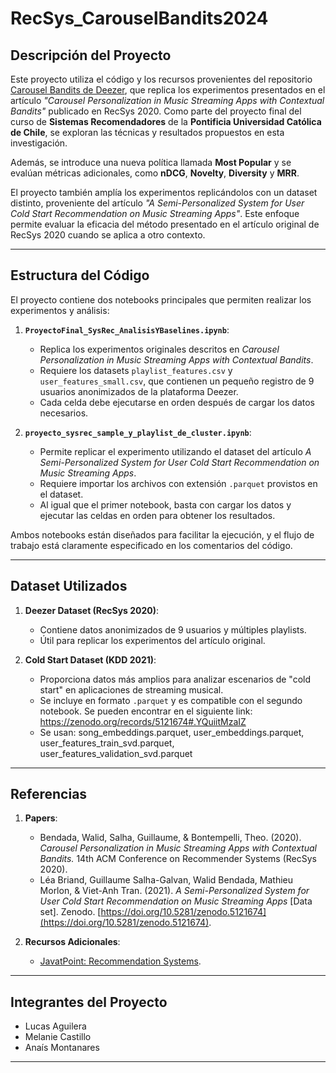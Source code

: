 # **RecSys_CarouselBandits2024**

## **Descripción del Proyecto**
Este proyecto utiliza el código y los recursos provenientes del repositorio [Carousel Bandits de Deezer](https://github.com/deezer/carousel_bandits), que replica los experimentos presentados en el artículo *"Carousel Personalization in Music Streaming Apps with Contextual Bandits"* publicado en RecSys 2020. Como parte del proyecto final del curso de **Sistemas Recomendadores** de la **Pontificia Universidad Católica de Chile**, se exploran las técnicas y resultados propuestos en esta investigación. 

Además, se introduce una nueva política llamada **Most Popular** y se evalúan métricas adicionales, como **nDCG**, **Novelty**, **Diversity** y **MRR**.

El proyecto también amplía los experimentos replicándolos con un dataset distinto, proveniente del artículo *"A Semi-Personalized System for User Cold Start Recommendation on Music Streaming Apps"*. Este enfoque permite evaluar la eficacia del método presentado en el artículo original de RecSys 2020 cuando se aplica a otro contexto.

---

## **Estructura del Código**
El proyecto contiene dos notebooks principales que permiten realizar los experimentos y análisis:

1. **`ProyectoFinal_SysRec_AnalisisYBaselines.ipynb`**:
   - Replica los experimentos originales descritos en *Carousel Personalization in Music Streaming Apps with Contextual Bandits*.
   - Requiere los datasets `playlist_features.csv` y `user_features_small.csv`, que contienen un pequeño registro de 9 usuarios anonimizados de la plataforma Deezer.
   - Cada celda debe ejecutarse en orden después de cargar los datos necesarios.

2. **`proyecto_sysrec_sample_y_playlist_de_cluster.ipynb`**:
   - Permite replicar el experimento utilizando el dataset del artículo *A Semi-Personalized System for User Cold Start Recommendation on Music Streaming Apps*.
   - Requiere importar los archivos con extensión `.parquet` provistos en el dataset.
   - Al igual que el primer notebook, basta con cargar los datos y ejecutar las celdas en orden para obtener los resultados.

Ambos notebooks están diseñados para facilitar la ejecución, y el flujo de trabajo está claramente especificado en los comentarios del código.

---

## **Dataset Utilizados**
1. **Deezer Dataset (RecSys 2020)**:
   - Contiene datos anonimizados de 9 usuarios y múltiples playlists.
   - Útil para replicar los experimentos del artículo original.

2. **Cold Start Dataset (KDD 2021)**:
   - Proporciona datos más amplios para analizar escenarios de "cold start" en aplicaciones de streaming musical.
   - Se incluye en formato `.parquet` y es compatible con el segundo notebook.
     Se pueden encontrar en el siguiente link: https://zenodo.org/records/5121674#.YQuiitMzaIZ
   - Se usan: song_embeddings.parquet, user_embeddings.parquet, user_features_train_svd.parquet, user_features_validation_svd.parquet

---

## **Referencias**
1. **Papers**:
   - Bendada, Walid, Salha, Guillaume, & Bontempelli, Theo. (2020). *Carousel Personalization in Music Streaming Apps with Contextual Bandits.* 14th ACM Conference on Recommender Systems (RecSys 2020).
   - Léa Briand, Guillaume Salha-Galvan, Walid Bendada, Mathieu Morlon, & Viet-Anh Tran. (2021). *A Semi-Personalized System for User Cold Start Recommendation on Music Streaming Apps* [Data set]. Zenodo. [https://doi.org/10.5281/zenodo.5121674](https://doi.org/10.5281/zenodo.5121674).

2. **Recursos Adicionales**:
   - [JavatPoint: Recommendation Systems](https://www.javatpoint.com/recommendation-system-machine-learning).

---

## **Integrantes del Proyecto**
- Lucas Aguilera 
- Melanie Castillo
- Anaís Montanares


---
